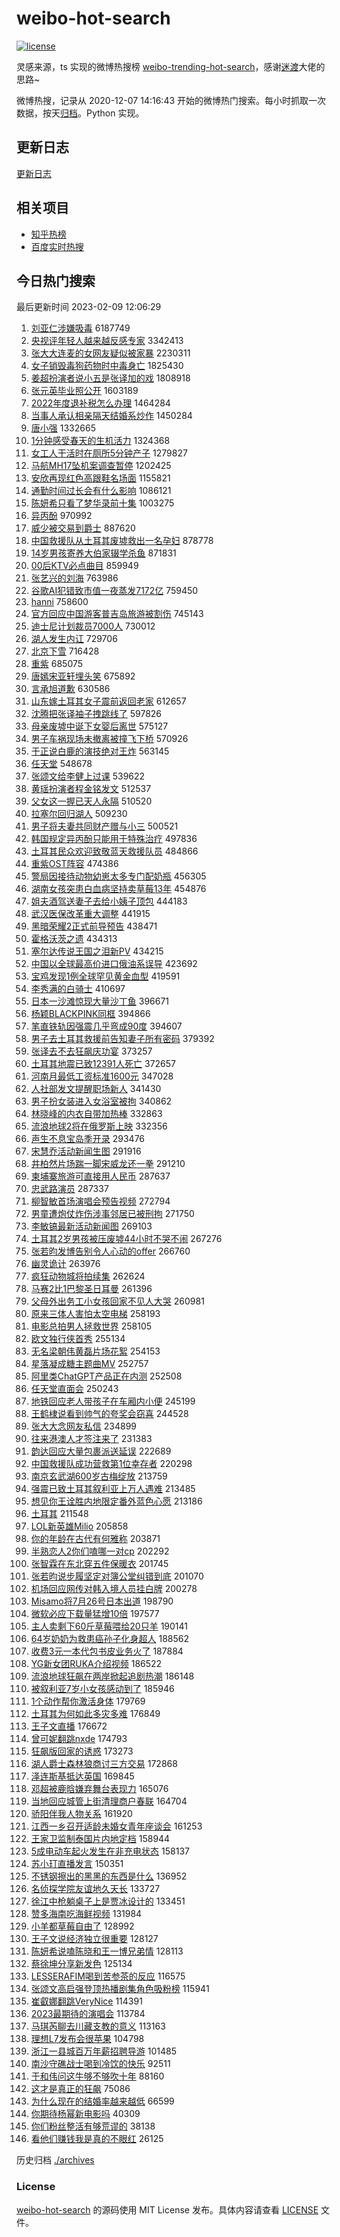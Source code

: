 # weibo-hot-search

[![license](https://img.shields.io/github/license/Arrackisarookie/weibo-hot-search)](https://github.com/Arrackisarookie/weibo-hot-search/blob/master/LICENSE)

灵感来源，ts 实现的微博热搜榜 [weibo-trending-hot-search](https://github.com/justjavac/weibo-trending-hot-search)，感谢[迷渡](https://github.com/justjavac)大佬的思路~

微博热搜，记录从 2020-12-07 14:16:43 开始的微博热门搜索。每小时抓取一次数据，按天[归档](./archives)。Python 实现。

## 更新日志
[更新日志](./UPDATE.md)

## 相关项目
+ [知乎热榜](https://github.com/Arrackisarookie/zhihu-top-search)
+ [百度实时热搜](https://github.com/Arrackisarookie/baidu-hot-search)

## 今日热门搜索

<!-- Rank Begin -->

最后更新时间 2023-02-09 12:06:29

1. [刘亚仁涉嫌吸毒](https://s.weibo.com/weibo?q=%23%E5%88%98%E4%BA%9A%E4%BB%81%E6%B6%89%E5%AB%8C%E5%90%B8%E6%AF%92%23&t=31&band_rank=1&Refer=top) 6187749
1. [央视评年轻人越来越反感专家](https://s.weibo.com/weibo?q=%23%E5%A4%AE%E8%A7%86%E8%AF%84%E5%B9%B4%E8%BD%BB%E4%BA%BA%E8%B6%8A%E6%9D%A5%E8%B6%8A%E5%8F%8D%E6%84%9F%E4%B8%93%E5%AE%B6%23&t=31&band_rank=7&Refer=top) 3342413
1. [张大大连麦的女网友疑似被家暴](https://s.weibo.com/weibo?q=%23%E5%BC%A0%E5%A4%A7%E5%A4%A7%E8%BF%9E%E9%BA%A6%E7%9A%84%E5%A5%B3%E7%BD%91%E5%8F%8B%E7%96%91%E4%BC%BC%E8%A2%AB%E5%AE%B6%E6%9A%B4%23&t=31&band_rank=1&Refer=top) 2230311
1. [女子销毁毒狗药物时中毒身亡](https://s.weibo.com/weibo?q=%23%E5%A5%B3%E5%AD%90%E9%94%80%E6%AF%81%E6%AF%92%E7%8B%97%E8%8D%AF%E7%89%A9%E6%97%B6%E4%B8%AD%E6%AF%92%E8%BA%AB%E4%BA%A1%23&t=31&band_rank=7&Refer=top) 1825430
1. [姜超扮演者说小五是张译加的戏](https://s.weibo.com/weibo?q=%23%E5%A7%9C%E8%B6%85%E6%89%AE%E6%BC%94%E8%80%85%E8%AF%B4%E5%B0%8F%E4%BA%94%E6%98%AF%E5%BC%A0%E8%AF%91%E5%8A%A0%E7%9A%84%E6%88%8F%23&t=31&band_rank=5&Refer=top) 1808918
1. [张元英毕业照公开](https://s.weibo.com/weibo?q=%23%E5%BC%A0%E5%85%83%E8%8B%B1%E6%AF%95%E4%B8%9A%E7%85%A7%E5%85%AC%E5%BC%80%23&t=31&band_rank=5&Refer=top) 1603189
1. [2022年度退补税怎么办理](https://s.weibo.com/weibo?q=%232022%E5%B9%B4%E5%BA%A6%E9%80%80%E8%A1%A5%E7%A8%8E%E6%80%8E%E4%B9%88%E5%8A%9E%E7%90%86%23&t=31&band_rank=14&Refer=top) 1464284
1. [当事人承认相亲隔天结婚系炒作](https://s.weibo.com/weibo?q=%23%E5%BD%93%E4%BA%8B%E4%BA%BA%E6%89%BF%E8%AE%A4%E7%9B%B8%E4%BA%B2%E9%9A%94%E5%A4%A9%E7%BB%93%E5%A9%9A%E7%B3%BB%E7%82%92%E4%BD%9C%23&t=31&band_rank=13&Refer=top) 1450284
1. [唐小强](https://s.weibo.com/weibo?q=%23%E5%94%90%E5%B0%8F%E5%BC%BA%23&t=31&band_rank=2&Refer=top) 1332665
1. [1分钟感受春天的生机活力](https://s.weibo.com/weibo?q=%231%E5%88%86%E9%92%9F%E6%84%9F%E5%8F%97%E6%98%A5%E5%A4%A9%E7%9A%84%E7%94%9F%E6%9C%BA%E6%B4%BB%E5%8A%9B%23&t=31&band_rank=3&Refer=top) 1324368
1. [女工人干活时在厕所5分钟产子](https://s.weibo.com/weibo?q=%23%E5%A5%B3%E5%B7%A5%E4%BA%BA%E5%B9%B2%E6%B4%BB%E6%97%B6%E5%9C%A8%E5%8E%95%E6%89%805%E5%88%86%E9%92%9F%E4%BA%A7%E5%AD%90%23&t=31&band_rank=4&Refer=top) 1279827
1. [马航MH17坠机案调查暂停](https://s.weibo.com/weibo?q=%23%E9%A9%AC%E8%88%AAMH17%E5%9D%A0%E6%9C%BA%E6%A1%88%E8%B0%83%E6%9F%A5%E6%9A%82%E5%81%9C%23&t=31&band_rank=2&Refer=top) 1202425
1. [安欣再现红色高跟鞋名场面](https://s.weibo.com/weibo?q=%23%E5%AE%89%E6%AC%A3%E5%86%8D%E7%8E%B0%E7%BA%A2%E8%89%B2%E9%AB%98%E8%B7%9F%E9%9E%8B%E5%90%8D%E5%9C%BA%E9%9D%A2%23&t=31&band_rank=8&Refer=top) 1155821
1. [通勤时间过长会有什么影响](https://s.weibo.com/weibo?q=%23%E9%80%9A%E5%8B%A4%E6%97%B6%E9%97%B4%E8%BF%87%E9%95%BF%E4%BC%9A%E6%9C%89%E4%BB%80%E4%B9%88%E5%BD%B1%E5%93%8D%23&t=31&band_rank=11&Refer=top) 1086121
1. [陈妍希只看了梦华录前十集](https://s.weibo.com/weibo?q=%23%E9%99%88%E5%A6%8D%E5%B8%8C%E5%8F%AA%E7%9C%8B%E4%BA%86%E6%A2%A6%E5%8D%8E%E5%BD%95%E5%89%8D%E5%8D%81%E9%9B%86%23&t=31&band_rank=4&Refer=top) 1003275
1. [异丙酚](https://s.weibo.com/weibo?q=%E5%BC%82%E4%B8%99%E9%85%9A&t=31&band_rank=5&Refer=top) 970992
1. [威少被交易到爵士](https://s.weibo.com/weibo?q=%23%E5%A8%81%E5%B0%91%E8%A2%AB%E4%BA%A4%E6%98%93%E5%88%B0%E7%88%B5%E5%A3%AB%23&t=31&band_rank=8&Refer=top) 887620
1. [中国救援队从土耳其废墟救出一名孕妇](https://s.weibo.com/weibo?q=%23%E4%B8%AD%E5%9B%BD%E6%95%91%E6%8F%B4%E9%98%9F%E4%BB%8E%E5%9C%9F%E8%80%B3%E5%85%B6%E5%BA%9F%E5%A2%9F%E6%95%91%E5%87%BA%E4%B8%80%E5%90%8D%E5%AD%95%E5%A6%87%23&t=31&band_rank=6&Refer=top) 878778
1. [14岁男孩寄养大伯家辍学杀鱼](https://s.weibo.com/weibo?q=%2314%E5%B2%81%E7%94%B7%E5%AD%A9%E5%AF%84%E5%85%BB%E5%A4%A7%E4%BC%AF%E5%AE%B6%E8%BE%8D%E5%AD%A6%E6%9D%80%E9%B1%BC%23&t=31&band_rank=5&Refer=top) 871831
1. [00后KTV必点曲目](https://s.weibo.com/weibo?q=%2300%E5%90%8EKTV%E5%BF%85%E7%82%B9%E6%9B%B2%E7%9B%AE%23&t=31&band_rank=5&Refer=top) 859949
1. [张艺兴的刘海](https://s.weibo.com/weibo?q=%23%E5%BC%A0%E8%89%BA%E5%85%B4%E7%9A%84%E5%88%98%E6%B5%B7%23&t=31&band_rank=10&Refer=top) 763986
1. [谷歌AI犯错致市值一夜蒸发7172亿](https://s.weibo.com/weibo?q=%23%E8%B0%B7%E6%AD%8CAI%E7%8A%AF%E9%94%99%E8%87%B4%E5%B8%82%E5%80%BC%E4%B8%80%E5%A4%9C%E8%92%B8%E5%8F%917172%E4%BA%BF%23&t=31&band_rank=9&Refer=top) 759450
1. [hanni](https://s.weibo.com/weibo?q=hanni&t=31&band_rank=7&Refer=top) 758600
1. [官方回应中国游客普吉岛旅游被割伤](https://s.weibo.com/weibo?q=%23%E5%AE%98%E6%96%B9%E5%9B%9E%E5%BA%94%E4%B8%AD%E5%9B%BD%E6%B8%B8%E5%AE%A2%E6%99%AE%E5%90%89%E5%B2%9B%E6%97%85%E6%B8%B8%E8%A2%AB%E5%89%B2%E4%BC%A4%23&t=31&band_rank=31&Refer=top) 745143
1. [迪士尼计划裁员7000人](https://s.weibo.com/weibo?q=%23%E8%BF%AA%E5%A3%AB%E5%B0%BC%E8%AE%A1%E5%88%92%E8%A3%81%E5%91%987000%E4%BA%BA%23&t=31&band_rank=10&Refer=top) 730012
1. [湖人发生内讧](https://s.weibo.com/weibo?q=%23%E6%B9%96%E4%BA%BA%E5%8F%91%E7%94%9F%E5%86%85%E8%AE%A7%23&t=31&band_rank=11&Refer=top) 729706
1. [北京下雪](https://s.weibo.com/weibo?q=%E5%8C%97%E4%BA%AC%E4%B8%8B%E9%9B%AA&t=31&band_rank=12&Refer=top) 716428
1. [重紫](https://s.weibo.com/weibo?q=%E9%87%8D%E7%B4%AB&t=31&band_rank=9&Refer=top) 685075
1. [唐嫣宋亚轩埋头笑](https://s.weibo.com/weibo?q=%23%E5%94%90%E5%AB%A3%E5%AE%8B%E4%BA%9A%E8%BD%A9%E5%9F%8B%E5%A4%B4%E7%AC%91%23&t=31&band_rank=6&Refer=top) 675892
1. [言承旭道歉](https://s.weibo.com/weibo?q=%23%E8%A8%80%E6%89%BF%E6%97%AD%E9%81%93%E6%AD%89%23&t=31&band_rank=7&Refer=top) 630586
1. [山东嫁土耳其女子震前返回老家](https://s.weibo.com/weibo?q=%23%E5%B1%B1%E4%B8%9C%E5%AB%81%E5%9C%9F%E8%80%B3%E5%85%B6%E5%A5%B3%E5%AD%90%E9%9C%87%E5%89%8D%E8%BF%94%E5%9B%9E%E8%80%81%E5%AE%B6%23&t=31&band_rank=9&Refer=top) 612657
1. [沈腾把张译袖子拽跳线了](https://s.weibo.com/weibo?q=%23%E6%B2%88%E8%85%BE%E6%8A%8A%E5%BC%A0%E8%AF%91%E8%A2%96%E5%AD%90%E6%8B%BD%E8%B7%B3%E7%BA%BF%E4%BA%86%23&t=31&band_rank=11&Refer=top) 597826
1. [母亲废墟中诞下女婴后离世](https://s.weibo.com/weibo?q=%23%E6%AF%8D%E4%BA%B2%E5%BA%9F%E5%A2%9F%E4%B8%AD%E8%AF%9E%E4%B8%8B%E5%A5%B3%E5%A9%B4%E5%90%8E%E7%A6%BB%E4%B8%96%23&t=31&band_rank=10&Refer=top) 575127
1. [男子车祸现场未撤离被撞飞下桥](https://s.weibo.com/weibo?q=%23%E7%94%B7%E5%AD%90%E8%BD%A6%E7%A5%B8%E7%8E%B0%E5%9C%BA%E6%9C%AA%E6%92%A4%E7%A6%BB%E8%A2%AB%E6%92%9E%E9%A3%9E%E4%B8%8B%E6%A1%A5%23&t=31&band_rank=11&Refer=top) 570926
1. [于正说白鹿的演技绝对王炸](https://s.weibo.com/weibo?q=%23%E4%BA%8E%E6%AD%A3%E8%AF%B4%E7%99%BD%E9%B9%BF%E7%9A%84%E6%BC%94%E6%8A%80%E7%BB%9D%E5%AF%B9%E7%8E%8B%E7%82%B8%23&t=31&band_rank=14&Refer=top) 563145
1. [任天堂](https://s.weibo.com/weibo?q=%E4%BB%BB%E5%A4%A9%E5%A0%82&t=31&band_rank=12&Refer=top) 548678
1. [张颂文给李健上过课](https://s.weibo.com/weibo?q=%23%E5%BC%A0%E9%A2%82%E6%96%87%E7%BB%99%E6%9D%8E%E5%81%A5%E4%B8%8A%E8%BF%87%E8%AF%BE%23&t=31&band_rank=26&Refer=top) 539622
1. [黄瑶扮演者程金铭发文](https://s.weibo.com/weibo?q=%23%E9%BB%84%E7%91%B6%E6%89%AE%E6%BC%94%E8%80%85%E7%A8%8B%E9%87%91%E9%93%AD%E5%8F%91%E6%96%87%23&t=31&band_rank=8&Refer=top) 512537
1. [父女这一握已天人永隔](https://s.weibo.com/weibo?q=%23%E7%88%B6%E5%A5%B3%E8%BF%99%E4%B8%80%E6%8F%A1%E5%B7%B2%E5%A4%A9%E4%BA%BA%E6%B0%B8%E9%9A%94%23&t=31&band_rank=15&Refer=top) 510520
1. [拉塞尔回归湖人](https://s.weibo.com/weibo?q=%23%E6%8B%89%E5%A1%9E%E5%B0%94%E5%9B%9E%E5%BD%92%E6%B9%96%E4%BA%BA%23&t=31&band_rank=15&Refer=top) 509230
1. [男子将夫妻共同财产赠与小三](https://s.weibo.com/weibo?q=%23%E7%94%B7%E5%AD%90%E5%B0%86%E5%A4%AB%E5%A6%BB%E5%85%B1%E5%90%8C%E8%B4%A2%E4%BA%A7%E8%B5%A0%E4%B8%8E%E5%B0%8F%E4%B8%89%23&t=31&band_rank=17&Refer=top) 500521
1. [韩国规定异丙酚只能用于特殊治疗](https://s.weibo.com/weibo?q=%23%E9%9F%A9%E5%9B%BD%E8%A7%84%E5%AE%9A%E5%BC%82%E4%B8%99%E9%85%9A%E5%8F%AA%E8%83%BD%E7%94%A8%E4%BA%8E%E7%89%B9%E6%AE%8A%E6%B2%BB%E7%96%97%23&t=31&band_rank=16&Refer=top) 497836
1. [土耳其民众欢迎致敬蓝天救援队员](https://s.weibo.com/weibo?q=%23%E5%9C%9F%E8%80%B3%E5%85%B6%E6%B0%91%E4%BC%97%E6%AC%A2%E8%BF%8E%E8%87%B4%E6%95%AC%E8%93%9D%E5%A4%A9%E6%95%91%E6%8F%B4%E9%98%9F%E5%91%98%23&t=31&band_rank=17&Refer=top) 484866
1. [重紫OST阵容](https://s.weibo.com/weibo?q=%23%E9%87%8D%E7%B4%ABOST%E9%98%B5%E5%AE%B9%23&t=31&band_rank=16&Refer=top) 474386
1. [警局因接待动物幼崽太多专门配奶瓶](https://s.weibo.com/weibo?q=%23%E8%AD%A6%E5%B1%80%E5%9B%A0%E6%8E%A5%E5%BE%85%E5%8A%A8%E7%89%A9%E5%B9%BC%E5%B4%BD%E5%A4%AA%E5%A4%9A%E4%B8%93%E9%97%A8%E9%85%8D%E5%A5%B6%E7%93%B6%23&t=31&band_rank=29&Refer=top) 456305
1. [湖南女孩突患白血病坚持卖草莓13年](https://s.weibo.com/weibo?q=%23%E6%B9%96%E5%8D%97%E5%A5%B3%E5%AD%A9%E7%AA%81%E6%82%A3%E7%99%BD%E8%A1%80%E7%97%85%E5%9D%9A%E6%8C%81%E5%8D%96%E8%8D%89%E8%8E%9313%E5%B9%B4%23&t=31&band_rank=31&Refer=top) 454876
1. [姐夫酒驾送妻子去给小姨子顶包](https://s.weibo.com/weibo?q=%23%E5%A7%90%E5%A4%AB%E9%85%92%E9%A9%BE%E9%80%81%E5%A6%BB%E5%AD%90%E5%8E%BB%E7%BB%99%E5%B0%8F%E5%A7%A8%E5%AD%90%E9%A1%B6%E5%8C%85%23&t=31&band_rank=9&Refer=top) 444183
1. [武汉医保改革重大调整](https://s.weibo.com/weibo?q=%23%E6%AD%A6%E6%B1%89%E5%8C%BB%E4%BF%9D%E6%94%B9%E9%9D%A9%E9%87%8D%E5%A4%A7%E8%B0%83%E6%95%B4%23&t=31&band_rank=18&Refer=top) 441915
1. [黑暗荣耀2正式前导预告](https://s.weibo.com/weibo?q=%23%E9%BB%91%E6%9A%97%E8%8D%A3%E8%80%802%E6%AD%A3%E5%BC%8F%E5%89%8D%E5%AF%BC%E9%A2%84%E5%91%8A%23&t=31&band_rank=19&Refer=top) 438471
1. [霍格沃茨之遗](https://s.weibo.com/weibo?q=%23%E9%9C%8D%E6%A0%BC%E6%B2%83%E8%8C%A8%E4%B9%8B%E9%81%97%23&t=31&band_rank=50&Refer=top) 434313
1. [塞尔达传说王国之泪新PV](https://s.weibo.com/weibo?q=%23%E5%A1%9E%E5%B0%94%E8%BE%BE%E4%BC%A0%E8%AF%B4%E7%8E%8B%E5%9B%BD%E4%B9%8B%E6%B3%AA%E6%96%B0PV%23&t=31&band_rank=16&Refer=top) 434215
1. [中国以全球最高价进口俄油系误导](https://s.weibo.com/weibo?q=%23%E4%B8%AD%E5%9B%BD%E4%BB%A5%E5%85%A8%E7%90%83%E6%9C%80%E9%AB%98%E4%BB%B7%E8%BF%9B%E5%8F%A3%E4%BF%84%E6%B2%B9%E7%B3%BB%E8%AF%AF%E5%AF%BC%23&t=31&band_rank=31&Refer=top) 423692
1. [宝鸡发现1例全球罕见黄金血型](https://s.weibo.com/weibo?q=%23%E5%AE%9D%E9%B8%A1%E5%8F%91%E7%8E%B01%E4%BE%8B%E5%85%A8%E7%90%83%E7%BD%95%E8%A7%81%E9%BB%84%E9%87%91%E8%A1%80%E5%9E%8B%23&t=31&band_rank=10&Refer=top) 419591
1. [李秀满的白骑士](https://s.weibo.com/weibo?q=%E6%9D%8E%E7%A7%80%E6%BB%A1%E7%9A%84%E7%99%BD%E9%AA%91%E5%A3%AB&t=31&band_rank=27&Refer=top) 410697
1. [日本一沙滩惊现大量沙丁鱼](https://s.weibo.com/weibo?q=%23%E6%97%A5%E6%9C%AC%E4%B8%80%E6%B2%99%E6%BB%A9%E6%83%8A%E7%8E%B0%E5%A4%A7%E9%87%8F%E6%B2%99%E4%B8%81%E9%B1%BC%23&t=31&band_rank=11&Refer=top) 396671
1. [杨颖BLACKPINK同框](https://s.weibo.com/weibo?q=%23%E6%9D%A8%E9%A2%96BLACKPINK%E5%90%8C%E6%A1%86%23&t=31&band_rank=11&Refer=top) 394866
1. [笔直铁轨因强震几乎弯成90度](https://s.weibo.com/weibo?q=%23%E7%AC%94%E7%9B%B4%E9%93%81%E8%BD%A8%E5%9B%A0%E5%BC%BA%E9%9C%87%E5%87%A0%E4%B9%8E%E5%BC%AF%E6%88%9090%E5%BA%A6%23&t=31&band_rank=35&Refer=top) 394607
1. [男子去土耳其救援前告知妻子所有密码](https://s.weibo.com/weibo?q=%23%E7%94%B7%E5%AD%90%E5%8E%BB%E5%9C%9F%E8%80%B3%E5%85%B6%E6%95%91%E6%8F%B4%E5%89%8D%E5%91%8A%E7%9F%A5%E5%A6%BB%E5%AD%90%E6%89%80%E6%9C%89%E5%AF%86%E7%A0%81%23&t=31&band_rank=12&Refer=top) 379392
1. [张译去不去狂飙庆功宴](https://s.weibo.com/weibo?q=%23%E5%BC%A0%E8%AF%91%E5%8E%BB%E4%B8%8D%E5%8E%BB%E7%8B%82%E9%A3%99%E5%BA%86%E5%8A%9F%E5%AE%B4%23&t=31&band_rank=13&Refer=top) 373257
1. [土耳其地震已致12391人死亡](https://s.weibo.com/weibo?q=%23%E5%9C%9F%E8%80%B3%E5%85%B6%E5%9C%B0%E9%9C%87%E5%B7%B2%E8%87%B412391%E4%BA%BA%E6%AD%BB%E4%BA%A1%23&t=31&band_rank=24&Refer=top) 372657
1. [河南月最低工资标准1600元](https://s.weibo.com/weibo?q=%23%E6%B2%B3%E5%8D%97%E6%9C%88%E6%9C%80%E4%BD%8E%E5%B7%A5%E8%B5%84%E6%A0%87%E5%87%861600%E5%85%83%23&t=31&band_rank=23&Refer=top) 347028
1. [人社部发文提醒职场新人](https://s.weibo.com/weibo?q=%23%E4%BA%BA%E7%A4%BE%E9%83%A8%E5%8F%91%E6%96%87%E6%8F%90%E9%86%92%E8%81%8C%E5%9C%BA%E6%96%B0%E4%BA%BA%23&t=31&band_rank=14&Refer=top) 341430
1. [男子扮女装进入女浴室被拘](https://s.weibo.com/weibo?q=%23%E7%94%B7%E5%AD%90%E6%89%AE%E5%A5%B3%E8%A3%85%E8%BF%9B%E5%85%A5%E5%A5%B3%E6%B5%B4%E5%AE%A4%E8%A2%AB%E6%8B%98%23&t=31&band_rank=25&Refer=top) 340862
1. [林晓峰的内衣自带加热棒](https://s.weibo.com/weibo?q=%23%E6%9E%97%E6%99%93%E5%B3%B0%E7%9A%84%E5%86%85%E8%A1%A3%E8%87%AA%E5%B8%A6%E5%8A%A0%E7%83%AD%E6%A3%92%23&t=31&band_rank=24&Refer=top) 332863
1. [流浪地球2将在俄罗斯上映](https://s.weibo.com/weibo?q=%23%E6%B5%81%E6%B5%AA%E5%9C%B0%E7%90%832%E5%B0%86%E5%9C%A8%E4%BF%84%E7%BD%97%E6%96%AF%E4%B8%8A%E6%98%A0%23&t=31&band_rank=15&Refer=top) 332356
1. [声生不息宝岛季开录](https://s.weibo.com/weibo?q=%23%E5%A3%B0%E7%94%9F%E4%B8%8D%E6%81%AF%E5%AE%9D%E5%B2%9B%E5%AD%A3%E5%BC%80%E5%BD%95%23&t=31&band_rank=16&Refer=top) 293476
1. [宋慧乔活动新闻生图](https://s.weibo.com/weibo?q=%23%E5%AE%8B%E6%85%A7%E4%B9%94%E6%B4%BB%E5%8A%A8%E6%96%B0%E9%97%BB%E7%94%9F%E5%9B%BE%23&t=31&band_rank=17&Refer=top) 291916
1. [井柏然片场踹一脚宋威龙还一拳](https://s.weibo.com/weibo?q=%23%E4%BA%95%E6%9F%8F%E7%84%B6%E7%89%87%E5%9C%BA%E8%B8%B9%E4%B8%80%E8%84%9A%E5%AE%8B%E5%A8%81%E9%BE%99%E8%BF%98%E4%B8%80%E6%8B%B3%23&t=31&band_rank=29&Refer=top) 291210
1. [柬埔寨旅游可直接用人民币](https://s.weibo.com/weibo?q=%23%E6%9F%AC%E5%9F%94%E5%AF%A8%E6%97%85%E6%B8%B8%E5%8F%AF%E7%9B%B4%E6%8E%A5%E7%94%A8%E4%BA%BA%E6%B0%91%E5%B8%81%23&t=31&band_rank=18&Refer=top) 287637
1. [忠武路演员](https://s.weibo.com/weibo?q=%E5%BF%A0%E6%AD%A6%E8%B7%AF%E6%BC%94%E5%91%98&t=31&band_rank=21&Refer=top) 287337
1. [柳智敏首场演唱会预告视频](https://s.weibo.com/weibo?q=%23%E6%9F%B3%E6%99%BA%E6%95%8F%E9%A6%96%E5%9C%BA%E6%BC%94%E5%94%B1%E4%BC%9A%E9%A2%84%E5%91%8A%E8%A7%86%E9%A2%91%23&t=31&band_rank=19&Refer=top) 272794
1. [男童遭炮仗炸伤涉事邻居已被刑拘](https://s.weibo.com/weibo?q=%23%E7%94%B7%E7%AB%A5%E9%81%AD%E7%82%AE%E4%BB%97%E7%82%B8%E4%BC%A4%E6%B6%89%E4%BA%8B%E9%82%BB%E5%B1%85%E5%B7%B2%E8%A2%AB%E5%88%91%E6%8B%98%23&t=31&band_rank=32&Refer=top) 271750
1. [李敏镐最新活动新闻图](https://s.weibo.com/weibo?q=%23%E6%9D%8E%E6%95%8F%E9%95%90%E6%9C%80%E6%96%B0%E6%B4%BB%E5%8A%A8%E6%96%B0%E9%97%BB%E5%9B%BE%23&t=31&band_rank=20&Refer=top) 269103
1. [土耳其2岁男孩被压废墟44小时不哭不闹](https://s.weibo.com/weibo?q=%23%E5%9C%9F%E8%80%B3%E5%85%B62%E5%B2%81%E7%94%B7%E5%AD%A9%E8%A2%AB%E5%8E%8B%E5%BA%9F%E5%A2%9F44%E5%B0%8F%E6%97%B6%E4%B8%8D%E5%93%AD%E4%B8%8D%E9%97%B9%23&t=31&band_rank=12&Refer=top) 267276
1. [张若昀发博告别令人心动的offer](https://s.weibo.com/weibo?q=%23%E5%BC%A0%E8%8B%A5%E6%98%80%E5%8F%91%E5%8D%9A%E5%91%8A%E5%88%AB%E4%BB%A4%E4%BA%BA%E5%BF%83%E5%8A%A8%E7%9A%84offer%23&t=31&band_rank=21&Refer=top) 266760
1. [幽灵诡计](https://s.weibo.com/weibo?q=%23%E5%B9%BD%E7%81%B5%E8%AF%A1%E8%AE%A1%23&t=31&band_rank=22&Refer=top) 263976
1. [疯狂动物城将拍续集](https://s.weibo.com/weibo?q=%23%E7%96%AF%E7%8B%82%E5%8A%A8%E7%89%A9%E5%9F%8E%E5%B0%86%E6%8B%8D%E7%BB%AD%E9%9B%86%23&t=31&band_rank=33&Refer=top) 262624
1. [马赛2比1巴黎圣日耳曼](https://s.weibo.com/weibo?q=%23%E9%A9%AC%E8%B5%9B2%E6%AF%941%E5%B7%B4%E9%BB%8E%E5%9C%A3%E6%97%A5%E8%80%B3%E6%9B%BC%23&t=31&band_rank=23&Refer=top) 261396
1. [父母外出务工小女孩回家不见人大哭](https://s.weibo.com/weibo?q=%23%E7%88%B6%E6%AF%8D%E5%A4%96%E5%87%BA%E5%8A%A1%E5%B7%A5%E5%B0%8F%E5%A5%B3%E5%AD%A9%E5%9B%9E%E5%AE%B6%E4%B8%8D%E8%A7%81%E4%BA%BA%E5%A4%A7%E5%93%AD%23&t=31&band_rank=34&Refer=top) 260981
1. [原来三体人害怕太空电梯](https://s.weibo.com/weibo?q=%23%E5%8E%9F%E6%9D%A5%E4%B8%89%E4%BD%93%E4%BA%BA%E5%AE%B3%E6%80%95%E5%A4%AA%E7%A9%BA%E7%94%B5%E6%A2%AF%23&t=31&band_rank=38&Refer=top) 258193
1. [电影总拍男人拯救世界](https://s.weibo.com/weibo?q=%23%E7%94%B5%E5%BD%B1%E6%80%BB%E6%8B%8D%E7%94%B7%E4%BA%BA%E6%8B%AF%E6%95%91%E4%B8%96%E7%95%8C%23&t=31&band_rank=31&Refer=top) 258105
1. [欧文独行侠首秀](https://s.weibo.com/weibo?q=%23%E6%AC%A7%E6%96%87%E7%8B%AC%E8%A1%8C%E4%BE%A0%E9%A6%96%E7%A7%80%23&t=31&band_rank=33&Refer=top) 255134
1. [无名梁朝伟黄磊片场花絮](https://s.weibo.com/weibo?q=%23%E6%97%A0%E5%90%8D%E6%A2%81%E6%9C%9D%E4%BC%9F%E9%BB%84%E7%A3%8A%E7%89%87%E5%9C%BA%E8%8A%B1%E7%B5%AE%23&t=31&band_rank=35&Refer=top) 254153
1. [星落凝成糖主题曲MV](https://s.weibo.com/weibo?q=%23%E6%98%9F%E8%90%BD%E5%87%9D%E6%88%90%E7%B3%96%E4%B8%BB%E9%A2%98%E6%9B%B2MV%23&t=31&band_rank=36&Refer=top) 252757
1. [阿里类ChatGPT产品正在内测](https://s.weibo.com/weibo?q=%23%E9%98%BF%E9%87%8C%E7%B1%BBChatGPT%E4%BA%A7%E5%93%81%E6%AD%A3%E5%9C%A8%E5%86%85%E6%B5%8B%23&t=31&band_rank=22&Refer=top) 252508
1. [任天堂直面会](https://s.weibo.com/weibo?q=%23%E4%BB%BB%E5%A4%A9%E5%A0%82%E7%9B%B4%E9%9D%A2%E4%BC%9A%23&t=31&band_rank=25&Refer=top) 250243
1. [地铁回应老人带孩子在车厢内小便](https://s.weibo.com/weibo?q=%23%E5%9C%B0%E9%93%81%E5%9B%9E%E5%BA%94%E8%80%81%E4%BA%BA%E5%B8%A6%E5%AD%A9%E5%AD%90%E5%9C%A8%E8%BD%A6%E5%8E%A2%E5%86%85%E5%B0%8F%E4%BE%BF%23&t=31&band_rank=37&Refer=top) 245199
1. [王鹤棣说看到帅气的夸奖会窃喜](https://s.weibo.com/weibo?q=%23%E7%8E%8B%E9%B9%A4%E6%A3%A3%E8%AF%B4%E7%9C%8B%E5%88%B0%E5%B8%85%E6%B0%94%E7%9A%84%E5%A4%B8%E5%A5%96%E4%BC%9A%E7%AA%83%E5%96%9C%23&t=31&band_rank=26&Refer=top) 244528
1. [张大大念网友私信](https://s.weibo.com/weibo?q=%23%E5%BC%A0%E5%A4%A7%E5%A4%A7%E5%BF%B5%E7%BD%91%E5%8F%8B%E7%A7%81%E4%BF%A1%23&t=31&band_rank=6&Refer=top) 234899
1. [往来港澳人才签注来了](https://s.weibo.com/weibo?q=%23%E5%BE%80%E6%9D%A5%E6%B8%AF%E6%BE%B3%E4%BA%BA%E6%89%8D%E7%AD%BE%E6%B3%A8%E6%9D%A5%E4%BA%86%23&t=31&band_rank=37&Refer=top) 231383
1. [韵达回应大量包裹派送延误](https://s.weibo.com/weibo?q=%23%E9%9F%B5%E8%BE%BE%E5%9B%9E%E5%BA%94%E5%A4%A7%E9%87%8F%E5%8C%85%E8%A3%B9%E6%B4%BE%E9%80%81%E5%BB%B6%E8%AF%AF%23&t=31&band_rank=23&Refer=top) 222689
1. [中国救援队成功营救第1位幸存者](https://s.weibo.com/weibo?q=%23%E4%B8%AD%E5%9B%BD%E6%95%91%E6%8F%B4%E9%98%9F%E6%88%90%E5%8A%9F%E8%90%A5%E6%95%91%E7%AC%AC1%E4%BD%8D%E5%B9%B8%E5%AD%98%E8%80%85%23&t=31&band_rank=38&Refer=top) 220298
1. [南京玄武湖600岁古梅绽放](https://s.weibo.com/weibo?q=%23%E5%8D%97%E4%BA%AC%E7%8E%84%E6%AD%A6%E6%B9%96600%E5%B2%81%E5%8F%A4%E6%A2%85%E7%BB%BD%E6%94%BE%23&t=31&band_rank=19&Refer=top) 213759
1. [强震已致土耳其叙利亚上万人遇难](https://s.weibo.com/weibo?q=%23%E5%BC%BA%E9%9C%87%E5%B7%B2%E8%87%B4%E5%9C%9F%E8%80%B3%E5%85%B6%E5%8F%99%E5%88%A9%E4%BA%9A%E4%B8%8A%E4%B8%87%E4%BA%BA%E9%81%87%E9%9A%BE%23&t=31&band_rank=24&Refer=top) 213485
1. [想见你王诠胜内地限定番外蓝色心愿](https://s.weibo.com/weibo?q=%23%E6%83%B3%E8%A7%81%E4%BD%A0%E7%8E%8B%E8%AF%A0%E8%83%9C%E5%86%85%E5%9C%B0%E9%99%90%E5%AE%9A%E7%95%AA%E5%A4%96%E8%93%9D%E8%89%B2%E5%BF%83%E6%84%BF%23&t=31&band_rank=11&Refer=top) 213186
1. [土耳其](https://s.weibo.com/weibo?q=%E5%9C%9F%E8%80%B3%E5%85%B6&t=31&band_rank=39&Refer=top) 211548
1. [LOL新英雄Milio](https://s.weibo.com/weibo?q=%23LOL%E6%96%B0%E8%8B%B1%E9%9B%84Milio%23&t=31&band_rank=43&Refer=top) 205858
1. [你的年龄在古代有何雅称](https://s.weibo.com/weibo?q=%23%E4%BD%A0%E7%9A%84%E5%B9%B4%E9%BE%84%E5%9C%A8%E5%8F%A4%E4%BB%A3%E6%9C%89%E4%BD%95%E9%9B%85%E7%A7%B0%23&t=31&band_rank=29&Refer=top) 203871
1. [半熟恋人2你们嗑哪一对cp](https://s.weibo.com/weibo?q=%E5%8D%8A%E7%86%9F%E6%81%8B%E4%BA%BA2%E4%BD%A0%E4%BB%AC%E5%97%91%E5%93%AA%E4%B8%80%E5%AF%B9cp&t=31&band_rank=31&Refer=top) 202292
1. [张智霖在东北穿五件保暖衣](https://s.weibo.com/weibo?q=%23%E5%BC%A0%E6%99%BA%E9%9C%96%E5%9C%A8%E4%B8%9C%E5%8C%97%E7%A9%BF%E4%BA%94%E4%BB%B6%E4%BF%9D%E6%9A%96%E8%A1%A3%23&t=31&band_rank=25&Refer=top) 201745
1. [张若昀说步履坚定对簿公堂纠错到底](https://s.weibo.com/weibo?q=%23%E5%BC%A0%E8%8B%A5%E6%98%80%E8%AF%B4%E6%AD%A5%E5%B1%A5%E5%9D%9A%E5%AE%9A%E5%AF%B9%E7%B0%BF%E5%85%AC%E5%A0%82%E7%BA%A0%E9%94%99%E5%88%B0%E5%BA%95%23&t=31&band_rank=44&Refer=top) 201070
1. [机场回应网传对韩入境人员挂白牌](https://s.weibo.com/weibo?q=%23%E6%9C%BA%E5%9C%BA%E5%9B%9E%E5%BA%94%E7%BD%91%E4%BC%A0%E5%AF%B9%E9%9F%A9%E5%85%A5%E5%A2%83%E4%BA%BA%E5%91%98%E6%8C%82%E7%99%BD%E7%89%8C%23&t=31&band_rank=26&Refer=top) 200278
1. [Misamo将7月26号日本出道](https://s.weibo.com/weibo?q=%23Misamo%E5%B0%867%E6%9C%8826%E5%8F%B7%E6%97%A5%E6%9C%AC%E5%87%BA%E9%81%93%23&t=31&band_rank=32&Refer=top) 198790
1. [微软必应下载量猛增10倍](https://s.weibo.com/weibo?q=%23%E5%BE%AE%E8%BD%AF%E5%BF%85%E5%BA%94%E4%B8%8B%E8%BD%BD%E9%87%8F%E7%8C%9B%E5%A2%9E10%E5%80%8D%23&t=31&band_rank=41&Refer=top) 197577
1. [主人卖剩下60斤草莓喂给20只羊](https://s.weibo.com/weibo?q=%23%E4%B8%BB%E4%BA%BA%E5%8D%96%E5%89%A9%E4%B8%8B60%E6%96%A4%E8%8D%89%E8%8E%93%E5%96%82%E7%BB%9920%E5%8F%AA%E7%BE%8A%23&t=31&band_rank=27&Refer=top) 190141
1. [64岁奶奶为救患癌孙子化身超人](https://s.weibo.com/weibo?q=%2364%E5%B2%81%E5%A5%B6%E5%A5%B6%E4%B8%BA%E6%95%91%E6%82%A3%E7%99%8C%E5%AD%99%E5%AD%90%E5%8C%96%E8%BA%AB%E8%B6%85%E4%BA%BA%23&t=31&band_rank=44&Refer=top) 188562
1. [收费3元一本代包书皮业务火了](https://s.weibo.com/weibo?q=%23%E6%94%B6%E8%B4%B93%E5%85%83%E4%B8%80%E6%9C%AC%E4%BB%A3%E5%8C%85%E4%B9%A6%E7%9A%AE%E4%B8%9A%E5%8A%A1%E7%81%AB%E4%BA%86%23&t=31&band_rank=28&Refer=top) 187884
1. [YG新女团RUKA介绍视频](https://s.weibo.com/weibo?q=%23YG%E6%96%B0%E5%A5%B3%E5%9B%A2RUKA%E4%BB%8B%E7%BB%8D%E8%A7%86%E9%A2%91%23&t=31&band_rank=33&Refer=top) 186522
1. [流浪地球狂飙在两岸掀起追剧热潮](https://s.weibo.com/weibo?q=%23%E6%B5%81%E6%B5%AA%E5%9C%B0%E7%90%83%E7%8B%82%E9%A3%99%E5%9C%A8%E4%B8%A4%E5%B2%B8%E6%8E%80%E8%B5%B7%E8%BF%BD%E5%89%A7%E7%83%AD%E6%BD%AE%23&t=31&band_rank=30&Refer=top) 186148
1. [被叙利亚7岁小女孩感动到了](https://s.weibo.com/weibo?q=%23%E8%A2%AB%E5%8F%99%E5%88%A9%E4%BA%9A7%E5%B2%81%E5%B0%8F%E5%A5%B3%E5%AD%A9%E6%84%9F%E5%8A%A8%E5%88%B0%E4%BA%86%23&t=31&band_rank=29&Refer=top) 185946
1. [1个动作帮你激活身体](https://s.weibo.com/weibo?q=%231%E4%B8%AA%E5%8A%A8%E4%BD%9C%E5%B8%AE%E4%BD%A0%E6%BF%80%E6%B4%BB%E8%BA%AB%E4%BD%93%23&t=31&band_rank=48&Refer=top) 179769
1. [土耳其为何如此多灾多难](https://s.weibo.com/weibo?q=%23%E5%9C%9F%E8%80%B3%E5%85%B6%E4%B8%BA%E4%BD%95%E5%A6%82%E6%AD%A4%E5%A4%9A%E7%81%BE%E5%A4%9A%E9%9A%BE%23&t=31&band_rank=37&Refer=top) 176849
1. [王子文直播](https://s.weibo.com/weibo?q=%23%E7%8E%8B%E5%AD%90%E6%96%87%E7%9B%B4%E6%92%AD%23&t=31&band_rank=32&Refer=top) 176672
1. [曾可妮翻跳nxde](https://s.weibo.com/weibo?q=%23%E6%9B%BE%E5%8F%AF%E5%A6%AE%E7%BF%BB%E8%B7%B3nxde%23&t=31&band_rank=15&Refer=top) 174793
1. [狂飙版回家的诱惑](https://s.weibo.com/weibo?q=%23%E7%8B%82%E9%A3%99%E7%89%88%E5%9B%9E%E5%AE%B6%E7%9A%84%E8%AF%B1%E6%83%91%23&t=31&band_rank=42&Refer=top) 173273
1. [湖人爵士森林狼商讨三方交易](https://s.weibo.com/weibo?q=%23%E6%B9%96%E4%BA%BA%E7%88%B5%E5%A3%AB%E6%A3%AE%E6%9E%97%E7%8B%BC%E5%95%86%E8%AE%A8%E4%B8%89%E6%96%B9%E4%BA%A4%E6%98%93%23&t=31&band_rank=40&Refer=top) 172868
1. [泽连斯基抵达英国](https://s.weibo.com/weibo?q=%23%E6%B3%BD%E8%BF%9E%E6%96%AF%E5%9F%BA%E6%8A%B5%E8%BE%BE%E8%8B%B1%E5%9B%BD%23&t=31&band_rank=16&Refer=top) 169845
1. [邓超被鹿晗嫌弃舞台表现力](https://s.weibo.com/weibo?q=%23%E9%82%93%E8%B6%85%E8%A2%AB%E9%B9%BF%E6%99%97%E5%AB%8C%E5%BC%83%E8%88%9E%E5%8F%B0%E8%A1%A8%E7%8E%B0%E5%8A%9B%23&t=31&band_rank=41&Refer=top) 165076
1. [当地回应城管上街清理商户春联](https://s.weibo.com/weibo?q=%23%E5%BD%93%E5%9C%B0%E5%9B%9E%E5%BA%94%E5%9F%8E%E7%AE%A1%E4%B8%8A%E8%A1%97%E6%B8%85%E7%90%86%E5%95%86%E6%88%B7%E6%98%A5%E8%81%94%23&t=31&band_rank=46&Refer=top) 164704
1. [骄阳伴我人物关系](https://s.weibo.com/weibo?q=%23%E9%AA%84%E9%98%B3%E4%BC%B4%E6%88%91%E4%BA%BA%E7%89%A9%E5%85%B3%E7%B3%BB%23&t=31&band_rank=33&Refer=top) 161920
1. [江西一乡召开适龄未婚女青年座谈会](https://s.weibo.com/weibo?q=%23%E6%B1%9F%E8%A5%BF%E4%B8%80%E4%B9%A1%E5%8F%AC%E5%BC%80%E9%80%82%E9%BE%84%E6%9C%AA%E5%A9%9A%E5%A5%B3%E9%9D%92%E5%B9%B4%E5%BA%A7%E8%B0%88%E4%BC%9A%23&t=31&band_rank=34&Refer=top) 161253
1. [王家卫监制泰国片内地定档](https://s.weibo.com/weibo?q=%23%E7%8E%8B%E5%AE%B6%E5%8D%AB%E7%9B%91%E5%88%B6%E6%B3%B0%E5%9B%BD%E7%89%87%E5%86%85%E5%9C%B0%E5%AE%9A%E6%A1%A3%23&t=31&band_rank=50&Refer=top) 158944
1. [5成电动车起火发生在非充电状态](https://s.weibo.com/weibo?q=%235%E6%88%90%E7%94%B5%E5%8A%A8%E8%BD%A6%E8%B5%B7%E7%81%AB%E5%8F%91%E7%94%9F%E5%9C%A8%E9%9D%9E%E5%85%85%E7%94%B5%E7%8A%B6%E6%80%81%23&t=31&band_rank=46&Refer=top) 158137
1. [苏小玎直播发言](https://s.weibo.com/weibo?q=%23%E8%8B%8F%E5%B0%8F%E7%8E%8E%E7%9B%B4%E6%92%AD%E5%8F%91%E8%A8%80%23&t=31&band_rank=35&Refer=top) 150351
1. [不锈钢擦出的黑黑的东西是什么](https://s.weibo.com/weibo?q=%23%E4%B8%8D%E9%94%88%E9%92%A2%E6%93%A6%E5%87%BA%E7%9A%84%E9%BB%91%E9%BB%91%E7%9A%84%E4%B8%9C%E8%A5%BF%E6%98%AF%E4%BB%80%E4%B9%88%23&t=31&band_rank=33&Refer=top) 136952
1. [名侦探学院友谊地久天长](https://s.weibo.com/weibo?q=%23%E5%90%8D%E4%BE%A6%E6%8E%A2%E5%AD%A6%E9%99%A2%E5%8F%8B%E8%B0%8A%E5%9C%B0%E4%B9%85%E5%A4%A9%E9%95%BF%23&t=31&band_rank=36&Refer=top) 133727
1. [徐江中枪躺桌子上是贾冰设计的](https://s.weibo.com/weibo?q=%23%E5%BE%90%E6%B1%9F%E4%B8%AD%E6%9E%AA%E8%BA%BA%E6%A1%8C%E5%AD%90%E4%B8%8A%E6%98%AF%E8%B4%BE%E5%86%B0%E8%AE%BE%E8%AE%A1%E7%9A%84%23&t=31&band_rank=37&Refer=top) 133451
1. [赞多海南吃海鲜视频](https://s.weibo.com/weibo?q=%23%E8%B5%9E%E5%A4%9A%E6%B5%B7%E5%8D%97%E5%90%83%E6%B5%B7%E9%B2%9C%E8%A7%86%E9%A2%91%23&t=31&band_rank=38&Refer=top) 131984
1. [小羊都草莓自由了](https://s.weibo.com/weibo?q=%23%E5%B0%8F%E7%BE%8A%E9%83%BD%E8%8D%89%E8%8E%93%E8%87%AA%E7%94%B1%E4%BA%86%23&t=31&band_rank=39&Refer=top) 128992
1. [王子文说经济独立很重要](https://s.weibo.com/weibo?q=%23%E7%8E%8B%E5%AD%90%E6%96%87%E8%AF%B4%E7%BB%8F%E6%B5%8E%E7%8B%AC%E7%AB%8B%E5%BE%88%E9%87%8D%E8%A6%81%23&t=31&band_rank=12&Refer=top) 128127
1. [陈妍希说嗑陈晓和王一博兄弟情](https://s.weibo.com/weibo?q=%23%E9%99%88%E5%A6%8D%E5%B8%8C%E8%AF%B4%E5%97%91%E9%99%88%E6%99%93%E5%92%8C%E7%8E%8B%E4%B8%80%E5%8D%9A%E5%85%84%E5%BC%9F%E6%83%85%23&t=31&band_rank=40&Refer=top) 128113
1. [蔡徐坤分享新发色](https://s.weibo.com/weibo?q=%23%E8%94%A1%E5%BE%90%E5%9D%A4%E5%88%86%E4%BA%AB%E6%96%B0%E5%8F%91%E8%89%B2%23&t=31&band_rank=41&Refer=top) 125134
1. [LESSERAFIM喝到苦参茶的反应](https://s.weibo.com/weibo?q=%23LESSERAFIM%E5%96%9D%E5%88%B0%E8%8B%A6%E5%8F%82%E8%8C%B6%E7%9A%84%E5%8F%8D%E5%BA%94%23&t=31&band_rank=43&Refer=top) 116575
1. [张颂文高启强登顶热播剧集角色吸粉榜](https://s.weibo.com/weibo?q=%23%E5%BC%A0%E9%A2%82%E6%96%87%E9%AB%98%E5%90%AF%E5%BC%BA%E7%99%BB%E9%A1%B6%E7%83%AD%E6%92%AD%E5%89%A7%E9%9B%86%E8%A7%92%E8%89%B2%E5%90%B8%E7%B2%89%E6%A6%9C%23&t=31&band_rank=44&Refer=top) 115941
1. [崔叡娜翻跳VeryNice](https://s.weibo.com/weibo?q=%23%E5%B4%94%E5%8F%A1%E5%A8%9C%E7%BF%BB%E8%B7%B3VeryNice%23&t=31&band_rank=45&Refer=top) 114391
1. [2023最期待的演唱会](https://s.weibo.com/weibo?q=%232023%E6%9C%80%E6%9C%9F%E5%BE%85%E7%9A%84%E6%BC%94%E5%94%B1%E4%BC%9A%23&t=31&band_rank=46&Refer=top) 113784
1. [马琪芮聊去川藏支教的意义](https://s.weibo.com/weibo?q=%23%E9%A9%AC%E7%90%AA%E8%8A%AE%E8%81%8A%E5%8E%BB%E5%B7%9D%E8%97%8F%E6%94%AF%E6%95%99%E7%9A%84%E6%84%8F%E4%B9%89%23&t=31&band_rank=47&Refer=top) 113163
1. [理想L7发布会很苹果](https://s.weibo.com/weibo?q=%23%E7%90%86%E6%83%B3L7%E5%8F%91%E5%B8%83%E4%BC%9A%E5%BE%88%E8%8B%B9%E6%9E%9C%23&t=31&band_rank=48&Refer=top) 104798
1. [浙江一县城百万年薪招聘导游](https://s.weibo.com/weibo?q=%23%E6%B5%99%E6%B1%9F%E4%B8%80%E5%8E%BF%E5%9F%8E%E7%99%BE%E4%B8%87%E5%B9%B4%E8%96%AA%E6%8B%9B%E8%81%98%E5%AF%BC%E6%B8%B8%23&t=31&band_rank=49&Refer=top) 101485
1. [南沙守礁战士喝到冷饮的快乐](https://s.weibo.com/weibo?q=%23%E5%8D%97%E6%B2%99%E5%AE%88%E7%A4%81%E6%88%98%E5%A3%AB%E5%96%9D%E5%88%B0%E5%86%B7%E9%A5%AE%E7%9A%84%E5%BF%AB%E4%B9%90%23&t=31&band_rank=50&Refer=top) 92511
1. [于和伟问这牛够不够吹十年](https://s.weibo.com/weibo?q=%23%E4%BA%8E%E5%92%8C%E4%BC%9F%E9%97%AE%E8%BF%99%E7%89%9B%E5%A4%9F%E4%B8%8D%E5%A4%9F%E5%90%B9%E5%8D%81%E5%B9%B4%23&t=31&band_rank=36&Refer=top) 88160
1. [这才是真正的狂飙](https://s.weibo.com/weibo?q=%23%E8%BF%99%E6%89%8D%E6%98%AF%E7%9C%9F%E6%AD%A3%E7%9A%84%E7%8B%82%E9%A3%99%23&t=31&band_rank=39&Refer=top) 75086
1. [为什么现在的结婚率越来越低](https://s.weibo.com/weibo?q=%23%E4%B8%BA%E4%BB%80%E4%B9%88%E7%8E%B0%E5%9C%A8%E7%9A%84%E7%BB%93%E5%A9%9A%E7%8E%87%E8%B6%8A%E6%9D%A5%E8%B6%8A%E4%BD%8E%23&t=31&band_rank=44&Refer=top) 66599
1. [你期待杨幂新电影吗](https://s.weibo.com/weibo?q=%23%E4%BD%A0%E6%9C%9F%E5%BE%85%E6%9D%A8%E5%B9%82%E6%96%B0%E7%94%B5%E5%BD%B1%E5%90%97%23&t=31&band_rank=17&Refer=top) 40309
1. [你们粉丝整活有够荒谬的](https://s.weibo.com/weibo?q=%23%E4%BD%A0%E4%BB%AC%E7%B2%89%E4%B8%9D%E6%95%B4%E6%B4%BB%E6%9C%89%E5%A4%9F%E8%8D%92%E8%B0%AC%E7%9A%84%23&t=31&band_rank=28&Refer=top) 38138
1. [看他们赚钱我是真的不眼红](https://s.weibo.com/weibo?q=%23%E7%9C%8B%E4%BB%96%E4%BB%AC%E8%B5%9A%E9%92%B1%E6%88%91%E6%98%AF%E7%9C%9F%E7%9A%84%E4%B8%8D%E7%9C%BC%E7%BA%A2%23&t=31&band_rank=22&Refer=top) 26125
<!-- Rank End -->

历史归档 [./archives](./archives)

### License

[weibo-hot-search](https://github.com/Arrackisarookie/weibo-hot-search) 的源码使用 MIT License 发布。具体内容请查看 [LICENSE](./LICENSE) 文件。
